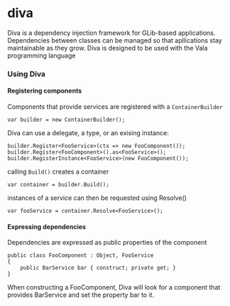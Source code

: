 # diva

Diva is a dependency injection framework for GLib-based applications.
Dependencies between classes can be managed so that apllications stay maintainable as they grow.
Diva is designed to be used with the Vala programming language

### Using Diva

#### Registering components

Components that provide services are registered with a ```ContainerBuilder```

    var builder = new ContainerBuilder();
Diva can use a delegate, a type, or an exising instance:

    builder.Register<FooService>(ctx => new FooComponent());
    builder.Register<FooComponent>().as<FooService>();
    builder.RegisterInstance<FooService>(new FooComponent());
calling ```Build()``` creates a container

    var container = builder.Build();
instances of a service can then be requested using Resolve<T>()

    var fooService = container.Resolve<FooService>();

#### Expressing dependencies

Dependencies are expressed as public properties of the component

    public class FooComponent : Object, FooService
    {
        public BarService bar { construct; private get; }
    }
When constructing a FooComponent, Diva will look for a component that provides BarService and
set the property bar to it.
